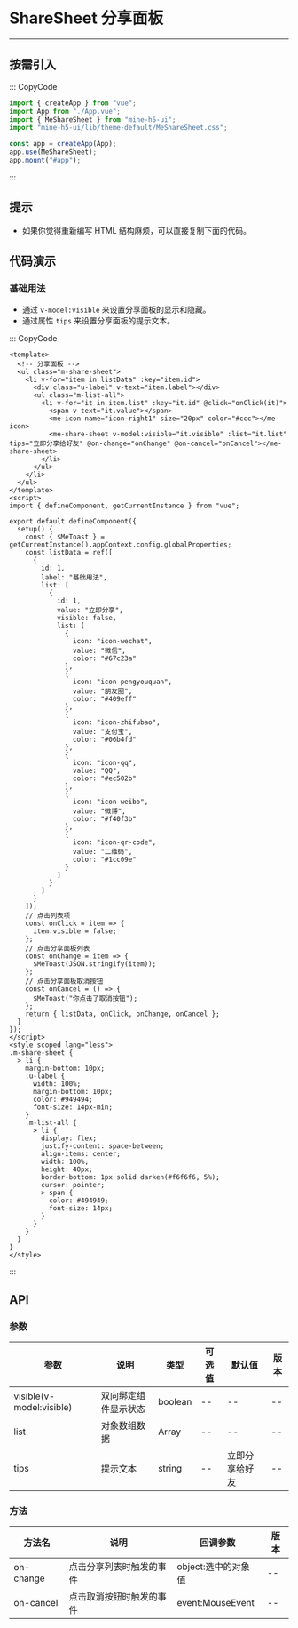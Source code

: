 # ShareSheet 分享面板

---

## 按需引入

::: CopyCode

```JavaScript
import { createApp } from "vue";
import App from "./App.vue";
import { MeShareSheet } from "mine-h5-ui";
import "mine-h5-ui/lib/theme-default/MeShareSheet.css";

const app = createApp(App);
app.use(MeShareSheet);
app.mount("#app");
```

:::

## 提示

- 如果你觉得重新编写 HTML 结构麻烦，可以直接复制下面的代码。

## 代码演示

### 基础用法

- 通过 `v-model:visible` 来设置分享面板的显示和隐藏。
- 通过属性 `tips` 来设置分享面板的提示文本。

::: CopyCode

```Vue
<template>
  <!-- 分享面板 -->
  <ul class="m-share-sheet">
    <li v-for="item in listData" :key="item.id">
      <div class="u-label" v-text="item.label"></div>
      <ul class="m-list-all">
        <li v-for="it in item.list" :key="it.id" @click="onClick(it)">
          <span v-text="it.value"></span>
          <me-icon name="icon-right1" size="20px" color="#ccc"></me-icon>
          <me-share-sheet v-model:visible="it.visible" :list="it.list" tips="立即分享给好友" @on-change="onChange" @on-cancel="onCancel"></me-share-sheet>
        </li>
      </ul>
    </li>
  </ul>
</template>
<script>
import { defineComponent, getCurrentInstance } from "vue";

export default defineComponent({
  setup() {
    const { $MeToast } = getCurrentInstance().appContext.config.globalProperties;
    const listData = ref([
      {
        id: 1,
        label: "基础用法",
        list: [
          {
            id: 1,
            value: "立即分享",
            visible: false,
            list: [
              {
                icon: "icon-wechat",
                value: "微信",
                color: "#67c23a"
              },
              {
                icon: "icon-pengyouquan",
                value: "朋友圈",
                color: "#409eff"
              },
              {
                icon: "icon-zhifubao",
                value: "支付宝",
                color: "#06b4fd"
              },
              {
                icon: "icon-qq",
                value: "QQ",
                color: "#ec502b"
              },
              {
                icon: "icon-weibo",
                value: "微博",
                color: "#f40f3b"
              },
              {
                icon: "icon-qr-code",
                value: "二维码",
                color: "#1cc09e"
              }
            ]
          }
        ]
      }
    ]);
    // 点击列表项
    const onClick = item => {
      item.visible = false;
    };
    // 点击分享面板列表
    const onChange = item => {
      $MeToast(JSON.stringify(item));
    };
    // 点击分享面板取消按钮
    const onCancel = () => {
      $MeToast("你点击了取消按钮");
    };
    return { listData, onClick, onChange, onCancel };
  }
});
</script>
<style scoped lang="less">
.m-share-sheet {
  > li {
    margin-bottom: 10px;
    .u-label {
      width: 100%;
      margin-bottom: 10px;
      color: #949494;
      font-size: 14px-min;
    }
    .m-list-all {
      > li {
        display: flex;
        justify-content: space-between;
        align-items: center;
        width: 100%;
        height: 40px;
        border-bottom: 1px solid darken(#f6f6f6, 5%);
        cursor: pointer;
        > span {
          color: #494949;
          font-size: 14px;
        }
      }
    }
  }
}
</style>
```

:::

## API

### 参数

| 参数                     | 说明                 | 类型    | 可选值 | 默认值         | 版本 |
| ------------------------ | -------------------- | ------- | ------ | -------------- | ---- |
| visible(v-model:visible) | 双向绑定组件显示状态 | boolean | --     | --             | --   |
| list                     | 对象数组数据         | Array   | --     | --             | --   |
| tips                     | 提示文本             | string  | --     | 立即分享给好友 | --   |

### 方法

| 方法名    | 说明                     | 回调参数            | 版本 |
| --------- | ------------------------ | ------------------- | ---- |
| on-change | 点击分享列表时触发的事件 | object:选中的对象值 | --   |
| on-cancel | 点击取消按钮时触发的事件 | event:MouseEvent    | --   |
